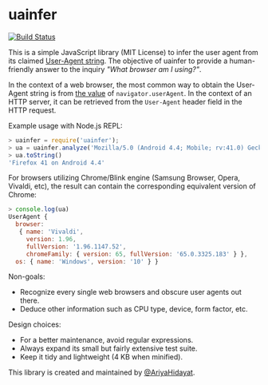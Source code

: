 # uainfer

[![Build Status](https://dev.azure.com/ariya77/uainfer/_apis/build/status/ariya.uainfer)](https://dev.azure.com/ariya77/uainfer/_build/latest?definitionId=1)

This is a simple JavaScript library (MIT License) to infer the user agent from its claimed [User-Agent string](https://developer.mozilla.org/en-US/docs/Web/HTTP/Headers/User-Agent). The objective of uainfer to provide a human-friendly answer to the inquiry _"What browser am I using?"_.

In the context of a web browser, the most common way to obtain the User-Agent string is from [the value](https://developer.mozilla.org/en-US/docs/Web/API/NavigatorID/userAgent) of `navigator.userAgent`. In the context of an HTTP server, it can be retrieved from the `User-Agent` header field in the HTTP request.

Example usage with Node.js REPL:

```js
> uainfer = require('uainfer');
> ua = uainfer.analyze('Mozilla/5.0 (Android 4.4; Mobile; rv:41.0) Gecko/41.0 Firefox/41.0');
> ua.toString()
'Firefox 41 on Android 4.4'
```

For browsers utilizing Chrome/Blink engine (Samsung Browser, Opera, Vivaldi, etc), the result can contain the corresponding equivalent version of Chrome:

```js
> console.log(ua)
UserAgent {
  browser:
   { name: 'Vivaldi',
     version: 1.96,
     fullVersion: '1.96.1147.52',
     chromeFamily: { version: 65, fullVersion: '65.0.3325.183' } },
  os: { name: 'Windows', version: '10' } }
```


Non-goals:
* Recognize every single web browsers and obscure user agents out there.
* Deduce other information such as CPU type, device, form factor, etc.

Design choices:
* For a better maintenance, avoid regular expressions.
* Always expand its small but fairly extensive test suite.
* Keep it tidy and lightweight (4 KB when minified).

This library is created and maintained by [@AriyaHidayat](https://twitter.com/AriyaHidayat).
